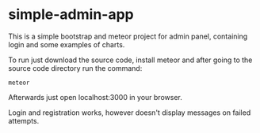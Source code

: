 # simple-admin-app
This is a simple bootstrap and meteor project for admin panel, containing login and some examples of charts.

To run just download the source code, install meteor and after going to the source code directory run the command:

`meteor`

Afterwards just open localhost:3000 in your browser.

Login and registration works, however doesn't display messages on failed attempts.
